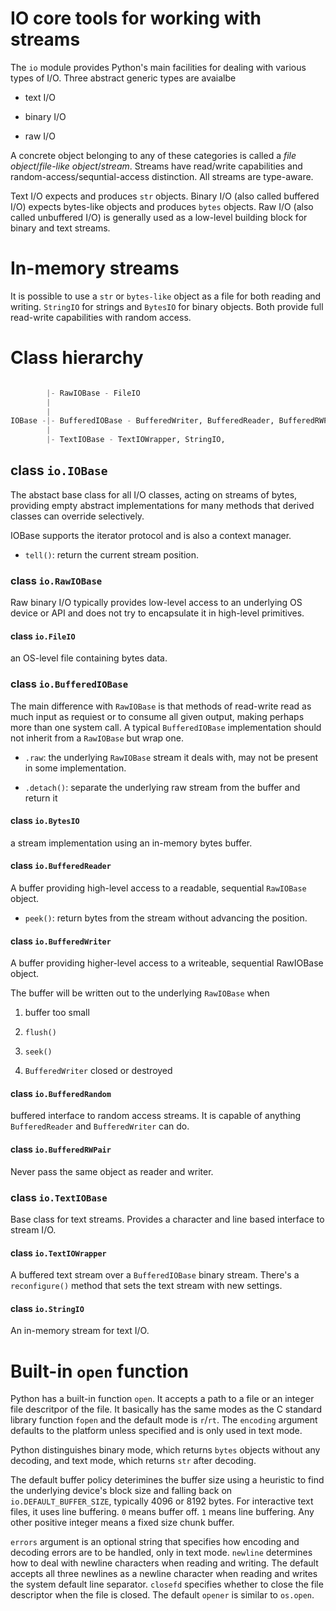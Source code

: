# IO core tools for working with streams

The `io` module provides Python's main facilities for dealing with various types of I/O. Three abstract generic types are avaialbe

- text I/O

- binary I/O

- raw I/O

A concrete object belonging to any of these categories is called a _file object_/_file-like object_/_stream_. Streams have read/write capabilities and random-access/sequntial-access distinction. All streams are type-aware.

Text I/O expects and produces `str` objects. Binary I/O (also called buffered I/O) expects bytes-like objects and produces `bytes` objects. Raw I/O (also called unbuffered I/O) is generally used as a low-level building block for binary and text streams.

# In-memory streams

It is possible to use a `str` or `bytes-like` object as a file for both reading and writing. `StringIO` for strings and `BytesIO` for binary objects. Both provide full read-write capabilities with random access.

# Class hierarchy

```python

        |- RawIOBase - FileIO
        |
        |
IOBase -|- BufferedIOBase - BufferedWriter, BufferedReader, BufferedRWPair, BytesIO, BufferedRandom
        |
        |- TextIOBase - TextIOWrapper, StringIO, 
```

## class `io.IOBase`

The abstact base class for all I/O classes, acting on streams of bytes, providing empty abstract implementations for many methods that derived classes can override selectively.

IOBase supports the iterator protocol and is also a context manager.

- `tell()`: return the current stream position.

### class `io.RawIOBase`

Raw binary I/O typically provides low-level access to an underlying OS device or API and does not try to encapsulate it in high-level primitives.

#### class `io.FileIO`

an OS-level file containing bytes data.

### class `io.BufferedIOBase`

The main difference with `RawIOBase` is that methods of read-write read as much input as requiest or to consume all given output, making perhaps more than one system call. A typical `BufferedIOBase` implementation should not inherit from a `RawIOBase` but wrap one.

- `.raw`: the underlying `RawIOBase` stream it deals with, may not be present in some implementation.

- `.detach()`: separate the underlying raw stream from the buffer and return it
 
#### class `io.BytesIO`
 
 a stream implementation using an in-memory bytes buffer.
 
#### class `io.BufferedReader`
 
 A buffer providing high-level access to a readable, sequential `RawIOBase` object.
 
 - `peek()`: return bytes from the stream without advancing the position.
 
#### class `io.BufferedWriter`
 
A buffer providing higher-level access to a writeable, sequential RawIOBase object. 

The buffer will be written out to the underlying `RawIOBase` when

1. buffer too small

2. `flush()`

3. `seek()`

4. `BufferedWriter` closed or destroyed

#### class `io.BufferedRandom`

buffered interface to random access streams. It is capable of anything `BufferedReader` and `BufferedWriter` can do.

#### class `io.BufferedRWPair`

Never pass the same object as reader and writer.
 
### class `io.TextIOBase`

Base class for text streams. Provides a character and line based interface to stream I/O.

#### class `io.TextIOWrapper`

A buffered text stream over a `BufferedIOBase` binary stream. There's a `reconfigure()` method that sets the text stream with new settings.

#### class `io.StringIO`

An in-memory stream for text I/O.

# Built-in `open` function
Python has a built-in function `open`. It accepts a path to a file or an integer file descritpor of the file. It basically has the same modes as the C standard library function `fopen` and the default mode is `r`/`rt`. The `encoding` argument defaults to the platform unless specified and is only used in text mode.

Python distinguishes binary mode, which returns `bytes` objects without any decoding, and text mode, which returns `str` after decoding.

The default buffer policy deterimines the buffer size using a heuristic to find the underlying device's block size and falling back on `io.DEFAULT_BUFFER_SIZE`, typically 4096 or 8192 bytes. For interactive text files, it uses line buffering. `0` means buffer off. `1` means line buffering. Any other positive integer means a fixed size chunk buffer.

`errors` argument is an optional string that specifies how encoding and decoding errors are to be handled, only in text mode. `newline` determines how to deal with newline characters when reading and writing. The default accepts all three newlines as a newline character when reading and writes the system default line separator. `closefd` specifies whether to close the file descriptor when the file is closed. The default  `opener` is similar to `os.open`.
